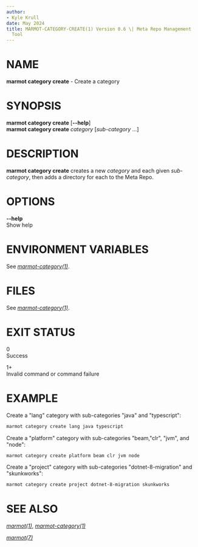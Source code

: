 ```yaml
---
author:
- Kyle Krull
date: May 2024
title: MARMOT-CATEGORY-CREATE(1) Version 0.6 \| Meta Repo Management
  Tool
---
```


# NAME

**marmot category create** - Create a category

# SYNOPSIS

**marmot category create** \[**\--help**\]\
**marmot category create** *category* \[*sub-category* ...\]

# DESCRIPTION

**marmot category create** creates a new *category* and each given
*sub-category*, then adds a directory for each to the Meta Repo.

# OPTIONS

**\--help**  
Show help

# ENVIRONMENT VARIABLES

See [*marmot-category(1)*](./marmot-category.1.md).

# FILES

See [*marmot-category(1)*](./marmot-category.1.md).

# EXIT STATUS

0  
Success

1+  
Invalid command or command failure

# EXAMPLE

Create a "lang" category with sub-categories "java" and "typescript":

``` sh
marmot category create lang java typescript
```

Create a "platform" category with sub-categories "beam,"clr", "jvm", and
"node":

``` sh
marmot category create platform beam clr jvm node
```

Create a "project" category with sub-categories "dotnet-8-migration" and
"skunkworks":

``` sh
marmot category create project dotnet-8-migration skunkworks
```

# SEE ALSO

[*marmot(1)*](./marmot.1.md),
[*marmot-category(1)*](./marmot-category.1.md)

[*marmot(7)*](./marmot.7.md)
